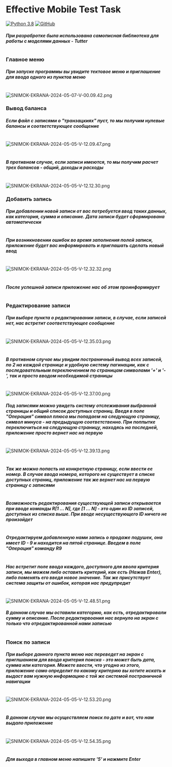 # Effective Mobile Test Task


[![Python 3.8](https://img.shields.io/badge/python-3.8+-green.svg)](https://www.python.org/downloads/release/python-380/)
[![GitHub](https://img.shields.io/badge/Tutter-black?style=for-the-badge&logo=github&logoColor=white)](https://github.com/geekceo/Tutter)
##### При разрабротке была использована самописная библиотека для работы с моделями данных - Tutter
#
#
#
### Главное меню

##### При запуске программы вы увидите тектовое меню и приглашение для ввода одного из пунктов меню
#
#
![SNIMOK-EKRANA-2024-05-07-V-00.09.42.png](https://ltdfoto.ru/images/2024/05/07/SNIMOK-EKRANA-2024-05-07-V-00.09.42.png)

### Вывод баланса

##### Если файл с записями о "транзацкиях" пуст, то мы получим нулевые балансы и соответствующее сообщение
#
#
![SNIMOK-EKRANA-2024-05-05-V-12.09.47.png](https://ltdfoto.ru/images/2024/05/05/SNIMOK-EKRANA-2024-05-05-V-12.09.47.png)
#
##### В противном случае, если записи имеются, то мы получим расчет трех балансов - общий, доходы и расходы
#
#
![SNIMOK-EKRANA-2024-05-05-V-12.12.30.png](https://ltdfoto.ru/images/2024/05/05/SNIMOK-EKRANA-2024-05-05-V-12.12.30.png)

### Добавить запись

##### При добавлении новой записи от вас потребуется ввод таких данных, как категория, сумма и описание. Дата записи будет сформирована автоматически
#
##### При возникновении ошибок во время заполнения полей записи, приложение будет вас информировать и приглашать сделать новый ввод
#
#
![SNIMOK-EKRANA-2024-05-05-V-12.32.32.png](https://ltdfoto.ru/images/2024/05/05/SNIMOK-EKRANA-2024-05-05-V-12.32.32.png)
#
##### После успешной записи приложение нас об этом проинформирует
#
#
### Редактирование записи

##### При выборе пункта о редактировании записи, в случае, если записей нет, нас встретит соответствующее сообщение
#
#
![SNIMOK-EKRANA-2024-05-05-V-12.35.03.png](https://ltdfoto.ru/images/2024/05/05/SNIMOK-EKRANA-2024-05-05-V-12.35.03.png)
#
#
##### В противном случае мы увидим постраничный вывод всех записей, по 2 на каждой странице и удобную систему пагинации, как с последовательным переключением по страницам символами '+' и '-', так и просто вводом необходимой страницы
#
#
![SNIMOK-EKRANA-2024-05-05-V-12.37.00.png](https://ltdfoto.ru/images/2024/05/05/SNIMOK-EKRANA-2024-05-05-V-12.37.00.png)

##### Под записями можно увидеть систему отслеживания выбранной страницы и общий список доступных страниц. Введя в поле "Операция" символ плюса мы попадаем на следующую страницу, символ минуса - на предыдущую соответственно. При поппытке переключиться на следующую страницу, находясь на последней, приложение просто вернет нас на первую
#
#
![SNIMOK-EKRANA-2024-05-05-V-12.39.13.png](https://ltdfoto.ru/images/2024/05/05/SNIMOK-EKRANA-2024-05-05-V-12.39.13.png)
#
#
##### Так же можно попасть на конкретную страницу, если ввести ее номер. В случае ввода номера, которого не существует в списке доступных страниц, приложение так же вернет нас на первую страницу с записями 
#
#
##### Возможность редактирования существующей записи открывается при вводе команды R[1 ... N], где [1 ... N] - это один из ID записей, доступных из списка выше. При вводе несуществующего ID ничего не произойдет
#
#
##### Отредактируем добавленную нами запись о продаже подушек, она имеет ID - 9 и находится на пятой странице. Введем в поле "Операция" команду R9
#
#
##### Нас встретит поле ввода каждого, доступного для ввола критерия записи, мы можем либо оставить критерий, как есть (Нажав Enter), либо поменять его введя новое значение. Так же присутствует система защиты от ошибок, которая нас предупредит
#
#
![SNIMOK-EKRANA-2024-05-05-V-12.48.51.png](https://ltdfoto.ru/images/2024/05/05/SNIMOK-EKRANA-2024-05-05-V-12.48.51.png)
##### В данном случае мы оставили категорию, как есть, отредактировали сумму и описание. После редактирвоания нас вернуло на экран с только что отредактированной нами записью
#
#
### Поиск по записи
##### При выборе данного пункта меню нас переведет на экран с приглшанием для ввода критерия поиска - это может быть дата, сумма или категория. Можете ввести, что угодно из этого, приложение само определит по какому критерию вы хотите искать и выдаст вам нужную информацию с той же системой постраничной навигации
#
#
![SNIMOK-EKRANA-2024-05-05-V-12.53.20.png](https://ltdfoto.ru/images/2024/05/05/SNIMOK-EKRANA-2024-05-05-V-12.53.20.png)
#
#
##### В данном случае мы осуществляем поиск по дате и вот, что нам выдало приложение
#
#
![SNIMOK-EKRANA-2024-05-05-V-12.54.35.png](https://ltdfoto.ru/images/2024/05/05/SNIMOK-EKRANA-2024-05-05-V-12.54.35.png)


#
#
##### Для выхода в главном меню напишите '5' и нажмите Enter
